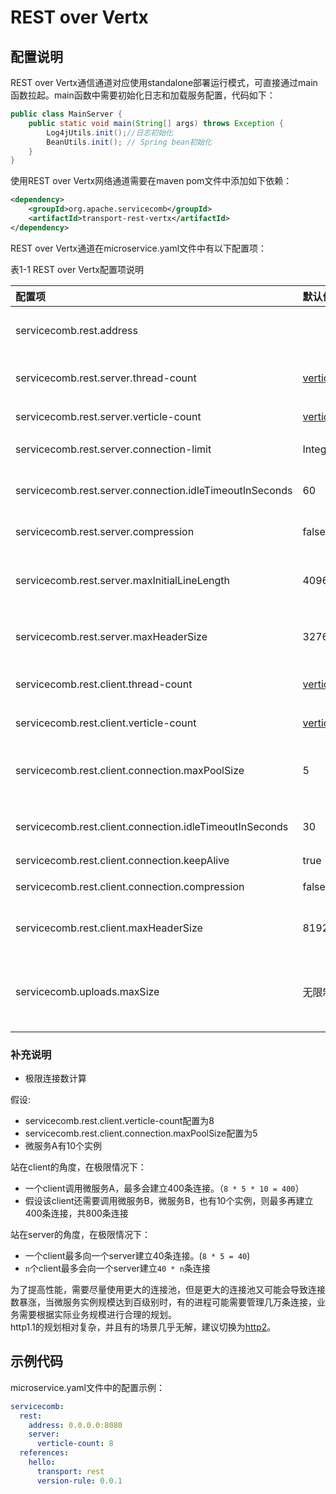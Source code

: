 # REST over Vertx

## 配置说明

REST over Vertx通信通道对应使用standalone部署运行模式，可直接通过main函数拉起。main函数中需要初始化日志和加载服务配置，代码如下：

```java
public class MainServer {
    public static void main(String[] args) throws Exception {
        Log4jUtils.init();//日志初始化
        BeanUtils.init(); // Spring bean初始化
    }
}
```

使用REST over Vertx网络通道需要在maven pom文件中添加如下依赖：

```xml
<dependency>
    <groupId>org.apache.servicecomb</groupId>
    <artifactId>transport-rest-vertx</artifactId>
</dependency>
```

REST over Vertx通道在microservice.yaml文件中有以下配置项：

表1-1 REST over Vertx配置项说明

| 配置项                                                  | 默认值                                          | 含义                                          |
| :------------------------------------------------------ | :---------------------------------------------- | :-------------------------------------------- |
| servicecomb.rest.address                                |                                                 | 服务监听地址，不配置表示不监听                |
| servicecomb.rest.server.thread-count                    | [verticle-count](verticle-count.md) | rest server verticle实例数（Deprecated）      |
| servicecomb.rest.server.verticle-count                  | [verticle-count](verticle-count.md) | rest server verticle实例数                    |
| servicecomb.rest.server.connection-limit                | Integer.MAX_VALUE                               | 允许客户端最大连接数                          |
| servicecomb.rest.server.connection.idleTimeoutInSeconds | 60                                              | 服务端连接闲置超时时间，超时连接会被释放      |
| servicecomb.rest.server.compression                     | false                                           | 服务端是否支持启用压缩                        |
| servicecomb.rest.server.maxInitialLineLength            | 4096                                            | 服务端接收请求的最大 initial line 长度，单位字节 |
| servicecomb.rest.server.maxHeaderSize                   | 32768                                           | 服务端接收请求的最大header长度，单位字节      |
| servicecomb.rest.client.thread-count                    | [verticle-count](verticle-count.md) | rest client verticle实例数（Deprecated）      |
| servicecomb.rest.client.verticle-count                  | [verticle-count](verticle-count.md) | rest client verticle实例数                    |
| servicecomb.rest.client.connection.maxPoolSize          | 5                                               | 对一个IP:port组合，在每个连接池中的最大连接数 |
| servicecomb.rest.client.connection.idleTimeoutInSeconds | 30                                              | 连接闲置时间，超时连接会被释放                |
| servicecomb.rest.client.connection.keepAlive            | true                                            | 是否使用长连接                                |
| servicecomb.rest.client.connection.compression          | false                                           | 客户端是否支持启用压缩                        |
| servicecomb.rest.client.maxHeaderSize                   | 8192                                            | 客户端接收响应的最大header长度，单位字节      |
| servicecomb.uploads.maxSize                             | 无限制                                           | 最大 body 大小，这个配置项对文件上传，REST请求都生效|

### 补充说明
* 极限连接数计算 
 
假设:  
  * servicecomb.rest.client.verticle-count配置为8
  * servicecomb.rest.client.connection.maxPoolSize配置为5
  * 微服务A有10个实例  

站在client的角度，在极限情况下：
  * 一个client调用微服务A，最多会建立400条连接。（`8 * 5 * 10 = 400`）  
  * 假设该client还需要调用微服务B，微服务B，也有10个实例，则最多再建立400条连接，共800条连接

站在server的角度，在极限情况下：
  * 一个client最多向一个server建立40条连接。(`8 * 5 = 40`)  
  * `n`个client最多会向一个server建立`40 * n`条连接

为了提高性能，需要尽量使用更大的连接池，但是更大的连接池又可能会导致连接数暴涨，当微服务实例规模达到百级别时，有的进程可能需要管理几万条连接，业务需要根据实际业务规模进行合理的规划。  
  http1.1的规划相对复杂，并且有的场景几乎无解，建议切换为[http2](http2.md)。

## 示例代码

microservice.yaml文件中的配置示例：

```yaml
servicecomb:
  rest:
    address: 0.0.0.0:8080
    server:
      verticle-count: 8
  references:
    hello:
      transport: rest
      version-rule: 0.0.1
```
